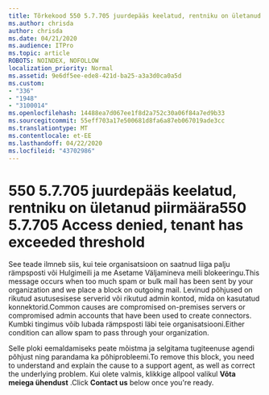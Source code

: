 ```yaml
---
title: Tõrkekood 550 5.7.705 juurdepääs keelatud, rentniku on ületanud piirmäära
ms.author: chrisda
author: chrisda
ms.date: 04/21/2020
ms.audience: ITPro
ms.topic: article
ROBOTS: NOINDEX, NOFOLLOW
localization_priority: Normal
ms.assetid: 9e6df5ee-ede8-421d-ba25-a3a3d0ca0a5d
ms.custom:
- "336"
- "1948"
- "3100014"
ms.openlocfilehash: 14488ea7d067ee1f8d2a752c30a06f84a7ed9b33
ms.sourcegitcommit: 55eff703a17e500681d8fa6a87eb067019ade3cc
ms.translationtype: MT
ms.contentlocale: et-EE
ms.lasthandoff: 04/22/2020
ms.locfileid: "43702986"
---
```

# <a name="550-57705-access-denied-tenant-has-exceeded-threshold"></a><span data-ttu-id="44275-102">550 5.7.705 juurdepääs keelatud, rentniku on ületanud piirmäära</span><span class="sxs-lookup"><span data-stu-id="44275-102">550 5.7.705 Access denied, tenant has exceeded threshold</span></span>

<span data-ttu-id="44275-103">See teade ilmneb siis, kui teie organisatsioon on saatnud liiga palju rämpsposti või Hulgimeili ja me Asetame Väljamineva meili blokeeringu.</span><span class="sxs-lookup"><span data-stu-id="44275-103">This message occurs when too much spam or bulk mail has been sent by your organization and we place a block on outgoing mail.</span></span>
<span data-ttu-id="44275-104">Levinud põhjused on rikutud asutusesisese serverid või rikutud admin kontod, mida on kasutatud konnektorid.</span><span class="sxs-lookup"><span data-stu-id="44275-104">Common causes are compromised on-premises servers or compromised admin accounts that have been used to create connectors.</span></span> <span data-ttu-id="44275-105">Kumbki tingimus võib lubada rämpsposti läbi teie organisatsiooni.</span><span class="sxs-lookup"><span data-stu-id="44275-105">Either condition can allow spam to pass through your organization.</span></span>

<span data-ttu-id="44275-106">Selle ploki eemaldamiseks peate mõistma ja selgitama tugiteenuse agendi põhjust ning parandama ka põhiprobleemi.</span><span class="sxs-lookup"><span data-stu-id="44275-106">To remove this block, you need to understand and explain the cause to a support agent, as well as correct the underlying problem.</span></span>
<span data-ttu-id="44275-107">Kui olete valmis, klikkige allpool valikul **Võta meiega ühendust** .</span><span class="sxs-lookup"><span data-stu-id="44275-107">Click **Contact us** below once you're ready.</span></span>
